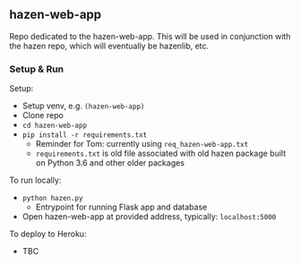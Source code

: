## hazen-web-app

Repo dedicated to the hazen-web-app. This will be used in conjunction with the hazen repo, which will eventually 
be hazenlib, etc.

### Setup & Run

Setup:
- Setup venv, e.g. `(hazen-web-app)`
- Clone repo
- `cd hazen-web-app`
- `pip install -r requirements.txt`
  - Reminder for Tom: currently using `req_hazen-web-app.txt`
  - `requirements.txt` is old file associated with old hazen package built on Python 3.6 and other older packages

To run locally:
- `python hazen.py`
  - Entrypoint for running Flask app and database
- Open hazen-web-app at provided address, typically: `localhost:5000`

To deploy to Heroku:
- TBC